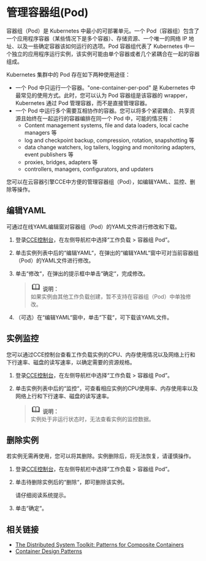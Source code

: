 # 管理容器组\(Pod\)<a name="cce_01_0013"></a>

容器组（Pod）是 Kubernetes 中最小的可部署单元。一个 Pod（容器组）包含了一个应用程序容器（某些情况下是多个容器）、存储资源、一个唯一的网络 IP 地址、以及一些确定容器该如何运行的选项。Pod 容器组代表了 Kubernetes 中一个独立的应用程序运行实例，该实例可能由单个容器或者几个紧耦合在一起的容器组成。

Kubernetes 集群中的 Pod 存在如下两种使用途径：

-   一个 Pod 中只运行一个容器。"one-container-per-pod" 是 Kubernetes 中最常见的使用方式。此时，您可以认为 Pod 容器组是该容器的 wrapper，Kubernetes 通过 Pod 管理容器，而不是直接管理容器。
-   一个 Pod 中运行多个需要互相协作的容器。您可以将多个紧密耦合、共享资源且始终在一起运行的容器编排在同一个 Pod 中，可能的情况有：
    -   Content management systems, file and data loaders, local cache managers 等
    -   log and checkpoint backup, compression, rotation, snapshotting 等
    -   data change watchers, log tailers, logging and monitoring adapters, event publishers 等
    -   proxies, bridges, adapters 等
    -   controllers, managers, configurators, and updaters


您可以在云容器引擎CCE中方便的管理容器组（Pod），如编辑YAML、监控、删除等操作。

## 编辑YAML<a name="section13937181015513"></a>

可通过在线YAML编辑窗对容器组（Pod）的YAML文件进行修改和下载。

1.  登录[CCE控制台](https://console.huaweicloud.com/cce2.0/?utm_source=helpcenter)，在左侧导航栏中选择“工作负载 \> 容器组 Pod”。
2.  单击实例列表中后的“编辑YAML“，在弹出的“编辑YAML“窗中可对当前容器组（Pod）的YAML文件进行修改。
3.  单击“修改“，在弹出的提示框中单击“确定“，完成修改。

    >![](public_sys-resources/icon-note.gif) **说明：**   
    >如果实例由其他工作负载创建，暂不支持在容器组（Pod）中单独修改。  

4.  （可选）在“编辑YAML“窗中，单击“下载“，可下载该YAML文件。

## 实例监控<a name="section88077333511"></a>

您可以通过CCE控制台查看工作负载实例的CPU、内存使用情况以及网络上行和下行速率、磁盘的读写速率，以确定需要的资源规格。

1.  登录[CCE控制台](https://console.huaweicloud.com/cce2.0/?utm_source=helpcenter)，在左侧导航栏中选择“工作负载 \> 容器组 Pod”。
2.  单击实例列表中后的“监控“，可查看相应实例的CPU使用率、内存使用率以及网络上行和下行速率、磁盘的读写速率。

    >![](public_sys-resources/icon-note.gif) **说明：**   
    >实例处于非运行状态时，无法查看实例的监控数据。  


## 删除实例<a name="section1917010503513"></a>

若实例无需再使用，您可以将其删除。实例删除后，将无法恢复，请谨慎操作。

1.  登录[CCE控制台](https://console.huaweicloud.com/cce2.0/?utm_source=helpcenter)，在左侧导航栏中选择“工作负载 \> 容器组 Pod”。
2.  单击待删除实例后的“删除“，即可删除该实例。

    请仔细阅读系统提示。

3.  单击“确定“。

## 相关链接<a name="section367274071320"></a>

-   [The Distributed System Toolkit: Patterns for Composite Containers](https://kubernetes.io/blog/2015/06/the-distributed-system-toolkit-patterns)
-   [Container Design Patterns](https://kubernetes.io/blog/2016/06/container-design-patterns/)

